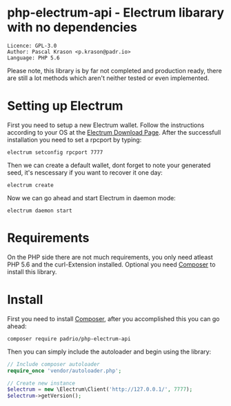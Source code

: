 # php-electrum-api - Electrum libarary with no dependencies 
```
Licence: GPL-3.0
Author: Pascal Krason <p.krason@padr.io>
Language: PHP 5.6
```
Please note, this library is by far not completed and production ready, there are still a lot methods which aren't neither tested or even implemented.

# Setting up Electrum
First you need to setup a new Electrum wallet. Follow the instructions according to your OS at the [Electrum Download Page](https://electrum.org/#download). After the successfull installation you need to set a rpcport by typing:
```
electrum setconfig rpcport 7777
``` 
Then we can create a default wallet, dont forget to note your generated seed, it's nescessary if you want to recover it one day:
```
electrum create
```
Now we can go ahead and start Electrum in daemon mode:
```
electrum daemon start
```

# Requirements
On the PHP side there are not much requirements, you only need atleast PHP 5.6 and the curl-Extension installed. Optional you need [Composer](http://getcomposer.org) to install this library. 

# Install
First you need to install [Composer](https://getcomposer.org/doc/00-intro.md), after you accomplished this you can go ahead:
```
composer require padrio/php-electrum-api
```
Then you can simply include the autoloader and begin using the library:
```php
// Include composer autoloader
require_once 'vendor/autoloader.php';

// Create new instance
$electrum = new \Electrum\Client('http://127.0.0.1/', 7777);
$electrum->getVersion();
```
